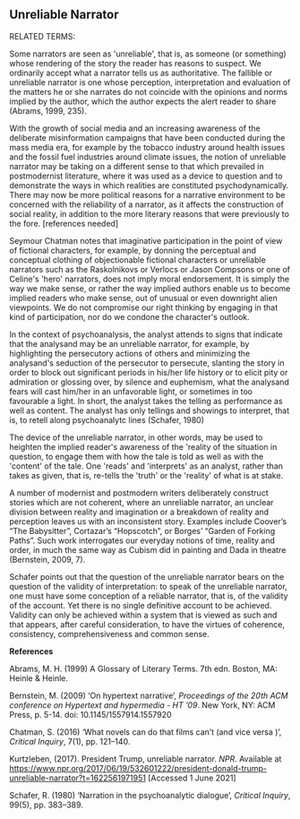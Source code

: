 ## Unreliable Narrator

RELATED TERMS: 

Some narrators are seen as 'unreliable', that is, as someone (or something) whose rendering of the story the reader has reasons to suspect. We ordinarily accept what a narrator tells us as authoritative. The fallible or unreliable narrator is one whose perception, interpretation and evaluation of the matters he or she narrates do not coincide with the opinions and norms implied by the author, which the author expects the alert reader to share (Abrams, 1999, 235).

With the growth of social media and an increasing awareness of the deliberate misinformation campaigns that have been conducted during the mass media era, for example by the tobacco industry around health issues and the fossil fuel industries around climate issues, the notion of unreliable narrator may be taking on a different sense to that which prevailed in postmodernist literature, where it was used as a device to question and to demonstrate the ways in which realities are constituted psychodynamically. There may now be more political reasons for a narrative environment to be concerned with the reliability of a narrator, as it affects the construction of social reality, in addition to the more literary reasons that were previously to the fore. [references needed]

Seymour Chatman notes that imaginative participation in the point of view of fictional characters, for example, by donning the perceptual and conceptual clothing of objectionable fictional characters or unreliable narrators such as the Raskolnikovs or Verlocs or Jason Compsons or one of Celine's 'hero' narrators, does not imply moral endorsement. It is simply the way we make sense, or rather the way implied authors enable us to become implied readers who make sense, out of unusual or even downright alien viewpoints. We do not compromise our right thinking by engaging in that kind of participation, nor do we condone the character's outlook.

In the context of psychoanalysis, the analyst attends to signs that indicate that the analysand may be an unreliable narrator, for example, by highlighting the persecutory actions of others and minimizing the analysand's seduction of the persecutor to persecute, slanting the story in order to block out significant periods in his/her life history or to elicit pity or admiration or glossing over, by silence and euphemism, what the analysand fears will cast him/her in an unfavorable light, or sometimes in too favourable a light. In short, the analyst takes the telling as performance as well as content. The analyst has only tellings and showings to interpret, that is, to retell along psychoanalytc lines (Schafer, 1980)

The device of the unreliable narrator, in other words, may be used to heighten the implied reader's awareness of the 'reality of the situation in question, to engage them with how the tale is told as well as with the 'content' of the tale. One 'reads' and 'interprets' as an analyst, rather than takes as given, that is, re-tells the 'truth' or the 'reality' of what is at stake.

A number of modernist and postmodern writers deliberately construct stories which are not coherent, where an unreliable narrator, an unclear division between reality and imagination or a breakdown of reality and perception leaves us with an inconsistent story. Examples include Coover’s “The Babysitter”, Cortazar’s “Hopscotch”, or Borges’ “Garden of Forking Paths”. Such work interrogates our everyday notions of time, reality and order, in much the same way as Cubism did in painting and Dada in theatre (Bernstein, 2009, 7).

Schafer points out that the question of the unreliable narrator bears on the question of the validity of interpretation: to speak of the unreliable narrator, one must have some conception of a reliable narrator, that is, of the validity of the account. Yet there is no single definitive account to be achieved. Validity can only be achieved within a system that is viewed as such and that appears, after careful consideration, to have the virtues of coherence, consistency, comprehensiveness and common sense.

**References**

Abrams, M. H. (1999) A Glossary of Literary Terms. 7th edn. Boston, MA: Heinle & Heinle. 

Bernstein, M. (2009) ‘On hypertext narrative’, _Proceedings of the 20th ACM conference on Hypertext and hypermedia - HT ’09_. New York, NY: ACM Press, p. 5-14. doi: 10.1145/1557914.1557920

Chatman, S. (2016) ‘What novels can do that films can’t (and vice versa )’, _Critical Inquiry_, 7(1), pp. 121–140.

Kurtzleben, (2017). President Trump, unreliable narrator. _NPR_. Available at https://www.npr.org/2017/06/19/532601222/president-donald-trump-unreliable-narrator?t=1622561971951 [Accessed 1 June 2021] 

Schafer, R. (1980) ‘Narration in the psychoanalytic dialogue’, _Critical Inquiry_, 99(5), pp. 383–389.
